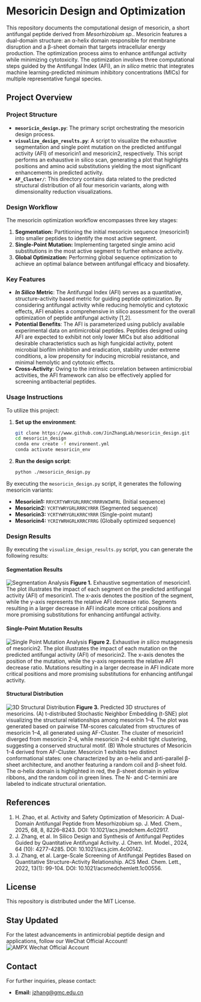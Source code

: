 # Mesoricin Design and Optimization
This repository documents the computational design of mesoricin, a short antifungal peptide derived from *Mesorhizobium sp.*. Mesoricin features a dual-domain structure: an α-helix domain responsible for membrane disruption and a β-sheet domain that targets intracellular energy production. The optimization process aims to enhance antifungal activity while minimizing cytotoxicity. The optimization involves three computational steps guided by the Antifungal Index (AFI), an *in silico* metric that integrates machine learning-predicted minimum inhibitory concentrations (MICs) for multiple representative fungal species.

## Project Overview

### Project Structure

- **`mesoricin_design.py`**: The primary script orchestrating the mesoricin design process.
- **`visualize_design_results.py`**: A script to visualize the exhaustive segmentation and single point mutation on the predicted antifungal activity (AFI) of mesoricin1 and mesoricin2, respectively. This script performs an exhaustive in silico scan, generating a plot that highlights positions and amino acid substitutions yielding the most significant enhancements in predicted activity.
- **`AF_Cluster/`**: This directory contains data related to the predicted structural distribution of all four mesoricin variants, along with dimensionality reduction visualizations.

### Design Workflow

The mesoricin optimization workflow encompasses three key stages:

1.  **Segmentation:** Partitioning the initial mesoricin sequence (mesoricin1) into smaller peptides to identify the most active segment.
2.  **Single-Point Mutation:** Implementing targeted single amino acid substitutions in the most active segment to further enhance activity.
3.  **Global Optimization:** Performing global sequence optimization to achieve an optimal balance between antifungal efficacy and biosafety.

### Key Features

- ***In Silico* Metric**: The Antifungal Index (AFI) serves as a quantitative, structure-activity based metric for guiding peptide optimization. By considering antifungal activity while reducing hemolytic and cytotoxic effects, AFI enables a comprehensive in silico assessment for the overall optimization of peptide antifungal activity [1,2].
- **Potential Benefits**: The AFI is parameterized using publicly available experimental data on antimicrobial peptides. Peptides designed using AFI are expected to exhibit not only lower MICs but also additional desirable characteristics such as high fungicidal activity, potent microbial biofilm inhibition and eradication, stability under extreme conditions, a low propensity for inducing microbial resistance, and minimal hemolytic and cytotoxic effects.
- **Cross-Activity**: Owing to the intrinsic correlation between antimicrobial activities, the AFI framework can also be effectively applied for screening antibacterial peptides.

### Usage Instructions
To utilize this project:

1. **Set up the environment**:
    ```bash
    git clone https://www.github.com/JinZhangLab/mesoricin_design.git
    cd mesoricin_design
    conda env create -f environment.yml
    conda activate mesoricin_env
    ```
2. **Run the design script**:
    ```bash
    python ./mesoricin_design.py
    ```

By executing the `mesoricin_design.py` script, it generates the following mesoricin variants:

*   **Mesoricin1:** `RRYCRTYWRYGRLRRRCYRRRVWIWFRL` (Initial sequence)
*   **Mesoricin2:** `YCRTYWRYGRLRRRCYRRR` (Segmented sequence)
*   **Mesoricin3:** `YCRTYWRYGRLKRRCYRRR` (Single-point mutant)
*   **Mesoricin4:** `YCRIYWRHGRLKRRCFRRG` (Globally optimized sequence)

### Design Results
By executing the `visualize_design_results.py` script, you can generate the following results:

#### Segmentation Results

![Segmentation Analysis](segmentation_analysis.png)
**Figure 1.** Exhaustive segmentation of mesoricin1. The plot illustrates the impact of each segment on the predicted antifungal activity (AFI) of mesoricin1. The x-axis denotes the position of the segment, while the y-axis represents the relative AFI decrease ratio. Segments resulting in a larger decrease in AFI indicate more critical positions and more promising substitutions for enhancing antifungal activity.

#### Single-Point Mutation Results

![Single Point Mutation Analysis](single_point_mutation.png)
**Figure 2.** Exhaustive *in silico* mutagenesis of mesoricin2. The plot illustrates the impact of each mutation on the predicted antifungal activity (AFI) of mesoricin2. The x-axis denotes the position of the mutation, while the y-axis represents the relative AFI decrease ratio. Mutations resulting in a larger decrease in AFI indicate more critical positions and more promising substitutions for enhancing antifungal activity.

#### Structural Distribution

![3D Structural Distribution](AF_Cluster/figures/Figure.png)
**Figure 3.** Predicted 3D structures of mesoricins. (A) t-distributed Stochastic Neighbor Embedding (t-SNE) plot visualizing the structural relationships among mesoricin 1–4. The plot was generated based on pairwise TM-scores calculated from structures of mesoricin 1–4, all generated using AF-Cluster. The cluster of mesoricin1 diverged from mesoricin 2-4, while mesoricin 2-4 exhibit tight clustering, suggesting a conserved structural motif. (B) Whole structures of Mesoricin 1-4 derived from AF-Cluster. Mesoricin 1 exhibits two distinct conformational states: one characterized by an α-helix and anti-parallel β-sheet architecture, and another featuring a random coil and β-sheet fold. The α-helix domain is highlighted in red, the β-sheet domain in yellow ribbons, and the random coil in green lines. The N- and C-termini are labeled to indicate structural orientation.

## References

1. H. Zhao, et al. Activity and Safety Optimization of Mesoricin: A Dual-Domain Antifungal Peptide from Mesorhizobium sp. J. Med. Chem., 2025, 68, 8, 8226–8243. DOI: 10.1021/acs.jmedchem.4c02917.
2. J. Zhang, et al. In Silico Design and Synthesis of Antifungal Peptides Guided by Quantitative Antifungal Activity. J. Chem. Inf. Model., 2024, 64 (10): 4277-4285. DOI: 10.1021/acs.jcim.4c00142.
3. J. Zhang, et al. Large-Scale Screening of Antifungal Peptides Based on Quantitative Structure-Activity Relationship. ACS Med. Chem. Lett., 2022, 13(1): 99-104. DOI: 10.1021/acsmedchemlett.1c00556.

## License

This repository is distributed under the MIT License.


## Stay Updated

For the latest advancements in antimicrobial peptide design and applications, follow our WeChat Official Account!
![AMPX Wechat Official Account](AMPX_Wechat.jpg)


## Contact

For further inquiries, please contact:
- **Email:** jzhang@gmc.edu.cn
